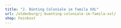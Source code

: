 ```yaml
---
title: "J. Bünting Coloniale im famila XXL"
url: /oldenburg/j-buenting-coloniale-im-famila-xxl/
shop: Feinkost
---
```

